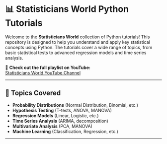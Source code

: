 # 📊 Statisticians World Python Tutorials

Welcome to the **Statisticians World** collection of Python tutorials! This repository is designed to help you understand and apply key statistical concepts using Python. The tutorials cover a wide range of topics, from basic statistical tests to advanced regression models and time series analysis.

🔗 **Check out the full playlist on YouTube:**  
[Statisticians World YouTube Channel](https://www.youtube.com/playlist?list=PLfcufuzG7Jtdp8OeMCpvGB1moLLsYCOH9)

---

## 📌 Topics Covered

- **Probability Distributions** (Normal Distribution, Binomial, etc.)
- **Hypothesis Testing** (T-tests, ANOVA, MANOVA)
- **Regression Models** (Linear, Logistic, etc.)
- **Time Series Analysis** (ARIMA, decomposition)
- **Multivariate Analysis** (PCA, MANOVA)
- **Machine Learning** (Classification, Regression, etc.)

---
